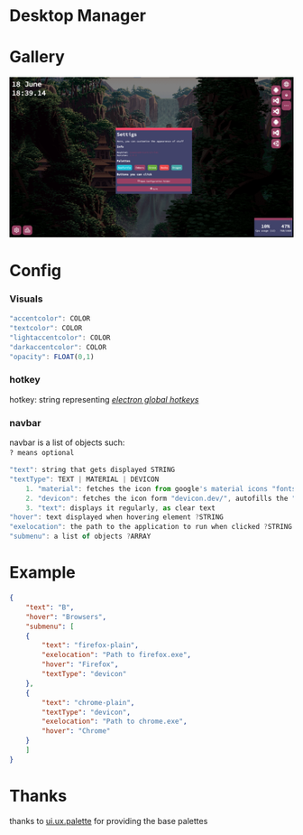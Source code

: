 # Desktop Manager

# Gallery
![Screenshot](https://github.com/Chicken112/desktopmanager/blob/main/desktopmanager.png)

# Config
### Visuals
```js
"accentcolor": COLOR
"textcolor": COLOR
"lightaccentcolor": COLOR
"darkaccentcolor": COLOR
"opacity": FLOAT(0,1)
```
### hotkey
hotkey: string representing *[electron global hotkeys](https://www.electronjs.org/docs/latest/api/accelerator)*

### navbar
navbar is a list of objects such:\
`? means optional`
```js
"text": string that gets displayed STRING
"textType": TEXT | MATERIAL | DEVICON
    1. "material": fetches the icon from google's material icons "fonts.google.com/icons"
    2. "devicon": fetches the icon form "devicon.dev/", autofills the "devicon-" part
    3. "text": displays it regularly, as clear text
"hover": text displayed when hovering element ?STRING
"exelocation": the path to the application to run when clicked ?STRING
"submenu": a list of objects ?ARRAY
```

# Example
```json
{
    "text": "B",
    "hover": "Browsers",
    "submenu": [
    {
        "text": "firefox-plain",
        "exelocation": "Path to firefox.exe",
        "hover": "Firefox",
        "textType": "devicon"
    },
    {
        "text": "chrome-plain",
        "textType": "devicon",
        "exelocation": "Path to chrome.exe",
        "hover": "Chrome"
    }
    ]
}
```
# Thanks
thanks to [ui.ux.palette](https://www.instagram.com/ui.ux.palette/) for providing the base palettes